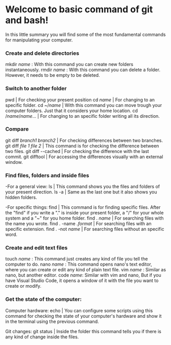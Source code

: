
# Welcome to basic command of git and bash!
In this little summary you will find some of the most fundamental commands for manipulating your computer.

### Create and delete directories
mkdir *name* : With this command you can create new folders instantaneously.
rmdir *name* : With this command you can delete a folder. However, it needs to be empty to be deleted.
 
### Switch to another folder
pwd | For checking your present position
cd *name* | For changing to an specific folder.
cd ~/*name* | With this command you can move trough your computer folders. Just that it considers your home location.
cd /*name*/*name*... | For changing to an specific folder writing all its direction.   

### Compare
git diff *branch1 branch2* | For checking differences between two branches.
git diff *file 1 file 2* | This command is for checking the difference between two files.
git diff --cached | For checking the difference with the last commit.
git difftool | For accessing the differences visually with an external window.
 

### Find files, folders and inside files
-For a general view:
ls | This command shows you the files and folders of your present direction.
ls -a | Same as the last one but it also shows you hidden folders.

-For specific things:
find | This command is for finding specific files. 
After the "find" if you write a "." is inside your present folder, a "/" for your whole system and a "~" for you home folder.
find . *name* | For searching files with the name you wrote.
find . -name *.format* | For searching files with an specific extension.
find . -not *name* | For searching files without an specific word. 

### Create and edit text files

touch *name* : This command just creates any kind of file you tell the computer to do.
nano *name* : This command opens nano's text editor, where you can create or edit any kind of plain text file.
vim *name* : Similar as nano, but another editor.
code *name*: Similar with vim and nano, But if you have Visual Studio Code, it opens a window of it with the file you want to create or modify.

### Get the state of the computer:
Computer hardware:
echo | You can configure some scripts using this command for checking the state of your computer's hardware and show it in the terminal using the previous command.

Git changes:
git status | Inside the folder this command tells you if there is any kind of change inside the files.